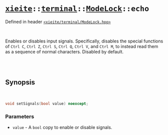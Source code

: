 # [`xieite`](../../../README.md)`::`[`terminal`](../../../docs/terminal.md)`::`[`ModeLock`](../../../docs/terminal/ModeLock.md)`::echo`
Defined in header [`<xieite/terminal/ModeLock.hpp>`](../../../include/xieite/terminal/ModeLock.hpp)

<br/>

Enables or disables input signals. Specifically, disables the special functions of `Ctrl C`, `Ctrl Z`, `Ctrl S`, `Ctrl Q`, `Ctrl V`, and `Ctrl M`, to instead read them as a sequence of normal characters. Disabled by default.

<br/><br/>

## Synopsis

<br/>

```cpp
void setSignals(bool value) noexcept;
```
### Parameters
- `value` - A `bool` copy to enable or disable signals.
